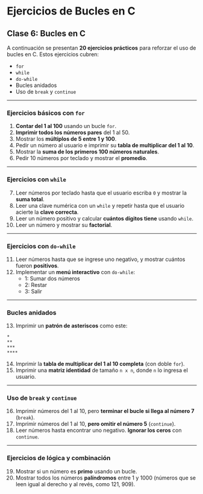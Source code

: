 # Ejercicios de Bucles en C

## Clase 6: Bucles en C

A continuación se presentan **20 ejercicios prácticos** para reforzar el uso de bucles en C. Estos ejercicios cubren:

- `for`
- `while`
- `do-while`
- Bucles anidados
- Uso de `break` y `continue`

---

### Ejercicios básicos con `for`

1. **Contar del 1 al 100** usando un bucle `for`.
2. **Imprimir todos los números pares** del 1 al 50.
3. Mostrar los **múltiplos de 5 entre 1 y 100**.
4. Pedir un número al usuario e imprimir su **tabla de multiplicar del 1 al 10**.
5. Mostrar la **suma de los primeros 100 números naturales**.
6. Pedir 10 números por teclado y mostrar el **promedio**.

---

### Ejercicios con `while`

7. Leer números por teclado hasta que el usuario escriba `0` y mostrar la **suma total**.
8. Leer una clave numérica con un `while` y repetir hasta que el usuario acierte la **clave correcta**.
9. Leer un número positivo y calcular **cuántos dígitos tiene** usando `while`.
10. Leer un número y mostrar su **factorial**.

---

### Ejercicios con `do-while`

11. Leer números hasta que se ingrese uno negativo, y mostrar cuántos fueron **positivos**.
12. Implementar un **menú interactivo** con `do-while`:
    - 1: Sumar dos números
    - 2: Restar
    - 3: Salir

---

### Bucles anidados

13. Imprimir un **patrón de asteriscos** como este:

```
*
**
***
****
```

14. Imprimir la **tabla de multiplicar del 1 al 10 completa** (con doble `for`).
15. Imprimir una **matriz identidad** de tamaño `n x n`, donde `n` lo ingresa el usuario.

---

### Uso de `break` y `continue`

16. Imprimir números del 1 al 10, pero **terminar el bucle si llega al número 7** (`break`).
17. Imprimir números del 1 al 10, **pero omitir el número 5** (`continue`).
18. Leer números hasta encontrar uno negativo. **Ignorar los ceros** con `continue`.

---

### Ejercicios de lógica y combinación

19. Mostrar si un número es **primo** usando un bucle.
20. Mostrar todos los números **palíndromos** entre 1 y 1000 (números que se leen igual al derecho y al revés, como 121, 909).


